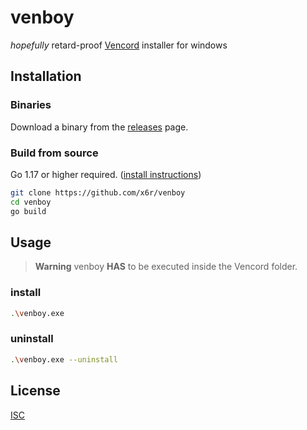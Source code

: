 # venboy

_hopefully_ retard-proof [Vencord](https://github.com/Vendicated/Vencord) installer for windows

## Installation

### Binaries

Download a binary from the [releases](https://github.com/x6r/venboy/releases)
page.

### Build from source

Go 1.17 or higher required. ([install instructions](https://golang.org/doc/install.html))

```sh
git clone https://github.com/x6r/venboy
cd venboy
go build
```

## Usage

> **Warning** venboy **HAS** to be executed inside the Vencord folder.

### install

```sh
.\venboy.exe
```

### uninstall

```sh
.\venboy.exe --uninstall
```

## License

[ISC](./LICENSE)
